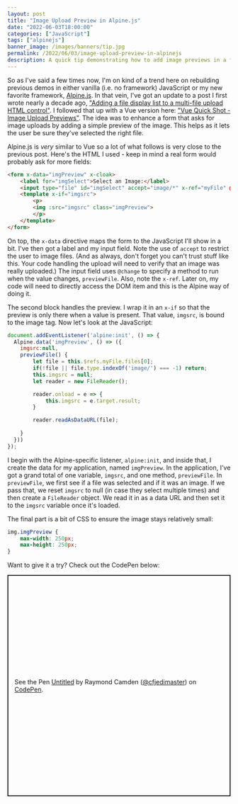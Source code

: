 ```yaml
---
layout: post
title: "Image Upload Preview in Alpine.js"
date: "2022-06-03T18:00:00"
categories: ["JavaScript"]
tags: ["alpinejs"]
banner_image: /images/banners/tip.jpg
permalink: /2022/06/03/image-upload-preview-in-alpinejs
description: A quick tip demonstrating how to add image previews in a form using Alpine.js
---
```


So as I've said a few times now, I'm on kind of a trend here on rebuilding previous demos in either vanilla (i.e. no framework) JavaScript or my new favorite framework, [Alpine.js](https://alpinejs.dev/). In that vein, I've got an update to a post I first wrote nearly a decade ago, ["Adding a file display list to a multi-file upload HTML control"](https://www.raymondcamden.com/2013/09/10/Adding-a-file-display-list-to-a-multifile-upload-HTML-control). I followed that up with a Vue version here: ["Vue Quick Shot - Image Upload Previews"](https://www.raymondcamden.com/2020/03/05/vue-quick-shot-image-upload-previews). The idea was to enhance a form that asks for image uploads by adding a simple preview of the image. This helps as it lets the user be sure they've selected the right file. 

Alpine.js is *very* similar to Vue so a lot of what follows is very close to the previous post. Here's the HTML I used - keep in mind a real form would probably ask for more fields:

```html
<form x-data="imgPreview" x-cloak>
    <label for="imgSelect">Select an Image:</label>
    <input type="file" id="imgSelect" accept="image/*" x-ref="myFile" @change="previewFile">
    <template x-if="imgsrc">
        <p>
        <img :src="imgsrc" class="imgPreview">
        </p>
    </template>
</form>
```

On top, the `x-data` directive maps the form to the JavaScript I'll show in a bit. I've then got a label and my input field. Note the use of `accept` to restrict the user to image files. (And as always, don't forget you can't trust stuff like this. Your code handling the upload will need to verify that an image was really uploaded.) The input field uses `@change` to specify a method to run when the value changes, `previewFile`. Also, note the `x-ref`. Later on, my code will need to directly access the DOM item and this is the Alpine way of doing it. 

The second block handles the preview. I wrap it in an `x-if` so that the preview is only there when a value is present. That value, `imgsrc`, is bound to the image tag. Now let's look at the JavaScript:

```js
document.addEventListener('alpine:init', () => {
  Alpine.data('imgPreview', () => ({
    imgsrc:null,
    previewFile() {
        let file = this.$refs.myFile.files[0];
        if(!file || file.type.indexOf('image/') === -1) return;
        this.imgsrc = null;
        let reader = new FileReader();

        reader.onload = e => {
            this.imgsrc = e.target.result;
        }

        reader.readAsDataURL(file);
    
    }
  }))
});
```

I begin with the Alpine-specific listener, `alpine:init`, and inside that, I create the data for my application, named `imgPreview`. In the application, I've got a grand total of one variable, `imgsrc`, and one method, `previewFile`. In `previewFile`, we first see if a file was selected and if it was an image. If we pass that, we reset `imgsrc` to null (in case they select multiple times) and then create a `FileReader` object. We read it in as a data URL and then set it to the `imgsrc` variable once it's loaded. 

The final part is a bit of CSS to ensure the image stays relatively small:

```css
img.imgPreview {
    max-width: 250px;
    max-height: 250px;
}
```

Want to give it a try? Check out the CodePen below:

<p class="codepen" data-height="500" data-default-tab="html,result" data-slug-hash="LYQBGEz" data-user="cfjedimaster" style="height: 500px; box-sizing: border-box; display: flex; align-items: center; justify-content: center; border: 2px solid; margin: 1em 0; padding: 1em;">
  <span>See the Pen <a href="https://codepen.io/cfjedimaster/pen/LYQBGEz">
  Untitled</a> by Raymond Camden (<a href="https://codepen.io/cfjedimaster">@cfjedimaster</a>)
  on <a href="https://codepen.io">CodePen</a>.</span>
</p>
<script async src="https://cpwebassets.codepen.io/assets/embed/ei.js"></script>
